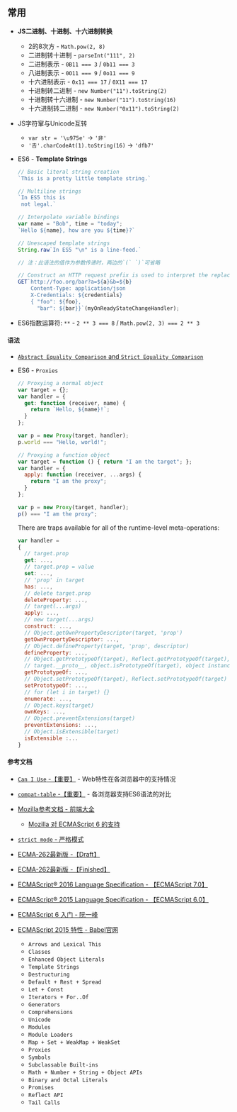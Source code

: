 ## 常用

* **JS二进制、十进制、十六进制转换**
    
    * 2的8次方 - `Math.pow(2, 8)`
    * 二进制转十进制 - `parseInt("111", 2)`
    * 二进制表示 - `0B11 === 3`  / `0b11 === 3`
    * 八进制表示 - `0O11 === 9` / `0o11 === 9`
    * 十六进制表示 - `0x11 === 17` / `0X11 === 17`
    * 十进制转二进制 - `new Number("11").toString(2)`
    * 十进制转十六进制 - `new Number("11").toString(16)`
    * 十六进制转二进制 - `new Number("0x11").toString(2)`

* JS字符窜与Unicode互转
    
    * `var str = '\u975e'` -> `'非'`
    * `'𠮷'.charCodeAt(1).toString(16)` -> `'dfb7'`


* ES6 - **Template Strings**

    ```javascript
    // Basic literal string creation
    `This is a pretty little template string.`
    
    // Multiline strings
    `In ES5 this is
     not legal.`
    
    // Interpolate variable bindings
    var name = "Bob", time = "today";
    `Hello ${name}, how are you ${time}?`
    
    // Unescaped template strings
    String.raw`In ES5 "\n" is a line-feed.`
    
    // 注：此语法的值作为参数传递时，两边的`(` `)`可省略
    
    // Construct an HTTP request prefix is used to interpret the replacements and construction
    GET`http://foo.org/bar?a=${a}&b=${b}
        Content-Type: application/json
        X-Credentials: ${credentials}
        { "foo": ${foo},
          "bar": ${bar}}`(myOnReadyStateChangeHandler);
    ```

* ES6指数运算符: `**` - `2 ** 3 === 8` / `Math.pow(2, 3) === 2 ** 3`

#### 语法

* [`Abstract Equality Comparison` and `Strict Equality Comparison`](https://tc39.github.io/ecma262/#sec-abstract-equality-comparison)

* ES6 - `Proxies`

    ```javascript
    // Proxying a normal object
    var target = {};
    var handler = {
      get: function (receiver, name) {
        return `Hello, ${name}!`;
      }
    };
    
    var p = new Proxy(target, handler);
    p.world === "Hello, world!";
    ```
    
    ```javascript
    // Proxying a function object
    var target = function () { return "I am the target"; };
    var handler = {
      apply: function (receiver, ...args) {
        return "I am the proxy";
      }
    };
    
    var p = new Proxy(target, handler);
    p() === "I am the proxy";
    ```
    
    There are traps available for all of the runtime-level meta-operations:
    ```javascript
    var handler =
    {
      // target.prop
      get: ...,
      // target.prop = value
      set: ...,
      // 'prop' in target
      has: ...,
      // delete target.prop
      deleteProperty: ...,
      // target(...args)
      apply: ...,
      // new target(...args)
      construct: ...,
      // Object.getOwnPropertyDescriptor(target, 'prop')
      getOwnPropertyDescriptor: ...,
      // Object.defineProperty(target, 'prop', descriptor)
      defineProperty: ...,
      // Object.getPrototypeOf(target), Reflect.getPrototypeOf(target),
      // target.__proto__, object.isPrototypeOf(target), object instanceof target
      getPrototypeOf: ...,
      // Object.setPrototypeOf(target), Reflect.setPrototypeOf(target)
      setPrototypeOf: ...,
      // for (let i in target) {}
      enumerate: ...,
      // Object.keys(target)
      ownKeys: ...,
      // Object.preventExtensions(target)
      preventExtensions: ...,
      // Object.isExtensible(target)
      isExtensible :...
    }
    ```

#### 参考文档

* [`Can I Use` -【重要】](https://caniuse.com/) - Web特性在各浏览器中的支持情况
* [`compat-table` -【重要】](https://kangax.github.io/compat-table/es6/) - 各浏览器支持ES6语法的对比 

* [Mozilla参考文档 - 前端大全](https://developer.mozilla.org/zh-CN/)
  * [Mozilla 对 ECMAScript 6 的支持](https://developer.mozilla.org/zh-CN/docs/Web/JavaScript/New_in_JavaScript/ECMAScript_6_support_in_Mozilla)

* [`strict mode` - 严格模式](http://www.ruanyifeng.com/blog/2013/01/javascript_strict_mode.html)

* [ECMA-262最新版 -【Draft】](https://tc39.github.io/ecma262/)
* [ECMA-262最新版 -【Finished】](http://www.ecma-international.org/ecma-262/)
* [ECMAScript® 2016 Language Specification - 【ECMAScript 7.0】](http://www.ecma-international.org/ecma-262/7.0/)
* [ECMAScript® 2015 Language Specification - 【ECMAScript 6.0】](http://www.ecma-international.org/ecma-262/6.0/)

* [ECMAScript 6 入门 - 阮一峰](http://es6.ruanyifeng.com/)
* [ECMAScript 2015 特性 - Babel官网](https://babeljs.io/docs/en/learn)
    * `Arrows and Lexical This`
    * `Classes`
    * `Enhanced Object Literals`
    * `Template Strings`
    * `Destructuring`
    * `Default + Rest + Spread`
    * `Let + Const`
    * `Iterators + For..Of`
    * `Generators`
    * `Comprehensions`
    * `Unicode`
    * `Modules`
    * `Module Loaders`
    * `Map + Set + WeakMap + WeakSet`
    * `Proxies`
    * `Symbols`
    * `Subclassable Built-ins`
    * `Math + Number + String + Object APIs`
    * `Binary and Octal Literals`
    * `Promises`
    * `Reflect API`
    * `Tail Calls`